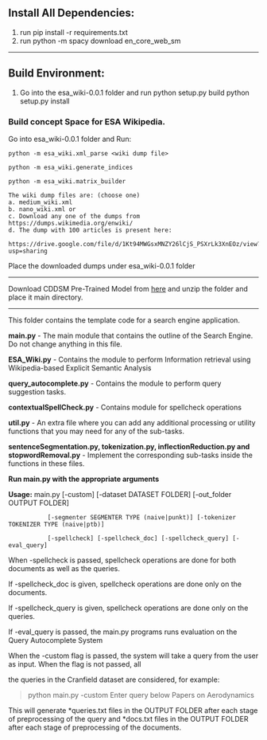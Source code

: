 ## Install All Dependencies:
1. run pip install -r requirements.txt
2. run python -m spacy download en_core_web_sm

------------------------------------------------------------------------------------------------------------------------

## Build Environment:
1. Go into the esa_wiki-0.0.1 folder and run
    python setup.py build
    python setup.py install

### Build concept Space for ESA Wikipedia. 
Go into esa_wiki-0.0.1 folder and Run:

    python -m esa_wiki.xml_parse <wiki dump file>
    
    python -m esa_wiki.generate_indices
    
    python -m esa_wiki.matrix_builder

    The wiki dump files are: (choose one)
    a. medium_wiki.xml
    b. nano_wiki.xml or
    c. Download any one of the dumps from https://dumps.wikimedia.org/enwiki/
    d. The dump with 100 articles is present here:
       https://drive.google.com/file/d/1Kt94MWGsxMNZY26lCjS_PSXrLk3XnEOz/view?usp=sharing

Place the downloaded dumps under esa_wiki-0.0.1 folder

------------------------------------------------------------------------------------------------------------------------
Download CDDSM Pre-Trained Model from [here](https://drive.google.com/file/d/1dxdg1aVLzeH-ZlDqUjiTwAnDThUjhuhv/view?usp=sharing) and unzip the folder and place it main directory.

------------------------------------------------------------------------------------------------------------------------
This folder contains the template code for a search engine application.

**main.py** - The main module that contains the outline of the Search Engine. Do not change anything in this file.

**ESA_Wiki.py** - Contains the module to perform Information retrieval using Wikipedia-based Explicit Semantic Analysis

**query_autocomplete.py** - Contains the module to perform query suggestion tasks.

**contextualSpellCheck.py** - Contains module for spellcheck operations

**util.py** - An extra file where you can add any additional processing or utility functions that you may need for any of the sub-tasks.

**sentenceSegmentation.py, tokenization.py, inflectionReduction.py and stopwordRemoval.py** - Implement the corresponding sub-tasks inside the functions in these files.

**Run main.py with the appropriate arguments**

**Usage:** main.py [-custom] [-dataset DATASET FOLDER] [-out_folder OUTPUT FOLDER]

               [-segmenter SEGMENTER TYPE (naive|punkt)] [-tokenizer TOKENIZER TYPE (naive|ptb)]
               
               [-spellcheck] [-spellcheck_doc] [-spellcheck_query] [-eval_query]

When -spellcheck is passed, spellcheck operations are done for both documents as well as the queries.

If -spellcheck_doc is given, spellcheck operations are done only on the documents.

If -spellcheck_query is given, spellcheck operations are done only on the queries.

If -eval_query is passed, the main.py programs runs evaluation on the Query Autocomplete System

When the -custom flag is passed, the system will take a query from the user as input. When the flag is not passed, all

the queries in the Cranfield dataset are considered, for example:

> python main.py -custom
> Enter query below
> Papers on Aerodynamics
> 
This will generate *queries.txt files in the OUTPUT FOLDER after each stage of preprocessing of the query and *docs.txt files in the OUTPUT FOLDER after each stage of preprocessing of the documents.

